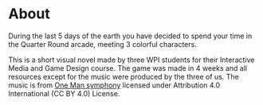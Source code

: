 # About 

During the last 5 days of the earth you have decided to spend your time in the Quarter Round arcade, meeting 3 colorful characters.

This is a short visual novel made by three WPI students for their  Interactive Media and Game Design course. The game was made in 4 weeks  and all resources except for the music were produced by the three of us. The music is from [One Man symphony](https://onemansymphony.bandcamp.com) licensed under Attribution 4.0 International (CC BY 4.0) License.